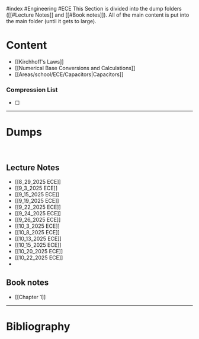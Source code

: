 #index #Engineering #ECE
This Section is divided into the dump folders ([[#Lecture Notes]] and [[#Book notes]]). All of the main content is put into the main folder (until it gets to large).



# Content 
- [[Kirchhoff's Laws]]
- [[Numerical Base Conversions and Calculations]]
- [[Areas/school/ECE/Capacitors|Capacitors]]

### Compression List
- [ ] 

****


# Dumps
&emsp;
## Lecture Notes
- [[8_29_2025 ECE]]
- [[9_3_2025 ECE]]
- [[9_15_2025 ECE]]
- [[9_19_2025 ECE]]
- [[9_22_2025 ECE]]
- [[9_24_2025 ECE]]
- [[9_26_2025 ECE]]
- [[10_3_2025 ECE]]
- [[10_8_2025 ECE]]
- [[10_13_2025 ECE]]
- [[10_15_2025 ECE]]
- [[10_20_2025 ECE]]
- [[10_22_2025 ECE]]
- 


## Book notes
- [[Chapter 1]]


****

# Bibliography 
